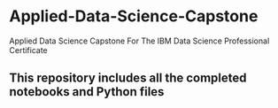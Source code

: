 # Applied-Data-Science-Capstone
Applied Data Science Capstone For The IBM Data Science Professional Certificate

## This repository includes all the completed notebooks and Python files
